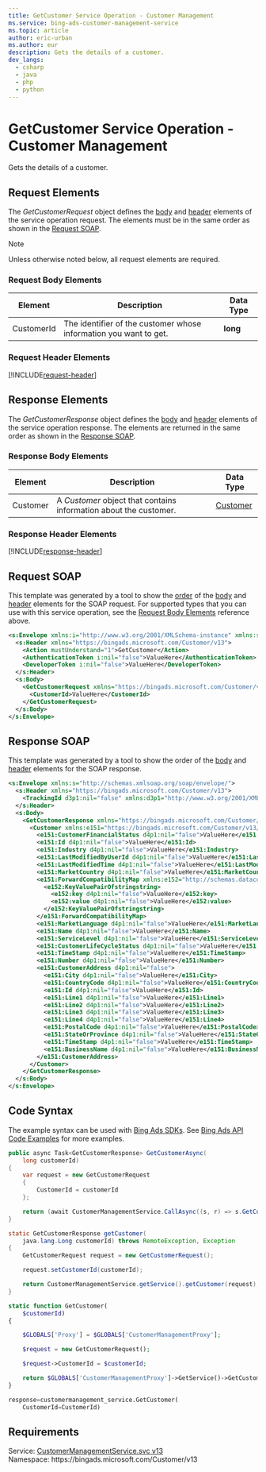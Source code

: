 ```yaml
---
title: GetCustomer Service Operation - Customer Management
ms.service: bing-ads-customer-management-service
ms.topic: article
author: eric-urban
ms.author: eur
description: Gets the details of a customer.
dev_langs: 
  - csharp
  - java
  - php
  - python
---
```

# GetCustomer Service Operation - Customer Management
Gets the details of a customer.

## <a name="request"></a>Request Elements
The *GetCustomerRequest* object defines the [body](#request-body) and [header](#request-header) elements of the service operation request. The elements must be in the same order as shown in the [Request SOAP](#request-soap). 

> [!NOTE]
> Unless otherwise noted below, all request elements are required.

### <a name="request-body"></a>Request Body Elements

|Element|Description|Data Type|
|-----------|---------------|-------------|
|<a name="customerid"></a>CustomerId|The identifier of the customer whose information you want to get.|**long**|

### <a name="request-header"></a>Request Header Elements
[!INCLUDE[request-header](./includes/request-header.md)]

## <a name="response"></a>Response Elements
The *GetCustomerResponse* object defines the [body](#response-body) and [header](#response-header) elements of the service operation response. The elements are returned in the same order as shown in the [Response SOAP](#response-soap).

### <a name="response-body"></a>Response Body Elements

|Element|Description|Data Type|
|-----------|---------------|-------------|
|<a name="customer"></a>Customer|A *Customer* object that contains information about the customer.|[Customer](customer.md)|

### <a name="response-header"></a>Response Header Elements
[!INCLUDE[response-header](./includes/response-header.md)]

## <a name="request-soap"></a>Request SOAP
This template was generated by a tool to show the [order](../guides/services-protocol.md#element-order) of the [body](#request-body) and [header](#request-header) elements for the SOAP request. For supported types that you can use with this service operation, see the [Request Body Elements](#request-header) reference above.

```xml
<s:Envelope xmlns:i="http://www.w3.org/2001/XMLSchema-instance" xmlns:s="http://schemas.xmlsoap.org/soap/envelope/">
  <s:Header xmlns="https://bingads.microsoft.com/Customer/v13">
    <Action mustUnderstand="1">GetCustomer</Action>
    <AuthenticationToken i:nil="false">ValueHere</AuthenticationToken>
    <DeveloperToken i:nil="false">ValueHere</DeveloperToken>
  </s:Header>
  <s:Body>
    <GetCustomerRequest xmlns="https://bingads.microsoft.com/Customer/v13">
      <CustomerId>ValueHere</CustomerId>
    </GetCustomerRequest>
  </s:Body>
</s:Envelope>
```

## <a name="response-soap"></a>Response SOAP
This template was generated by a tool to show the order of the [body](#response-body) and [header](#response-header) elements for the SOAP response.

```xml
<s:Envelope xmlns:s="http://schemas.xmlsoap.org/soap/envelope/">
  <s:Header xmlns="https://bingads.microsoft.com/Customer/v13">
    <TrackingId d3p1:nil="false" xmlns:d3p1="http://www.w3.org/2001/XMLSchema-instance">ValueHere</TrackingId>
  </s:Header>
  <s:Body>
    <GetCustomerResponse xmlns="https://bingads.microsoft.com/Customer/v13">
      <Customer xmlns:e151="https://bingads.microsoft.com/Customer/v13/Entities" d4p1:nil="false" xmlns:d4p1="http://www.w3.org/2001/XMLSchema-instance">
        <e151:CustomerFinancialStatus d4p1:nil="false">ValueHere</e151:CustomerFinancialStatus>
        <e151:Id d4p1:nil="false">ValueHere</e151:Id>
        <e151:Industry d4p1:nil="false">ValueHere</e151:Industry>
        <e151:LastModifiedByUserId d4p1:nil="false">ValueHere</e151:LastModifiedByUserId>
        <e151:LastModifiedTime d4p1:nil="false">ValueHere</e151:LastModifiedTime>
        <e151:MarketCountry d4p1:nil="false">ValueHere</e151:MarketCountry>
        <e151:ForwardCompatibilityMap xmlns:e152="http://schemas.datacontract.org/2004/07/System.Collections.Generic" d4p1:nil="false">
          <e152:KeyValuePairOfstringstring>
            <e152:key d4p1:nil="false">ValueHere</e152:key>
            <e152:value d4p1:nil="false">ValueHere</e152:value>
          </e152:KeyValuePairOfstringstring>
        </e151:ForwardCompatibilityMap>
        <e151:MarketLanguage d4p1:nil="false">ValueHere</e151:MarketLanguage>
        <e151:Name d4p1:nil="false">ValueHere</e151:Name>
        <e151:ServiceLevel d4p1:nil="false">ValueHere</e151:ServiceLevel>
        <e151:CustomerLifeCycleStatus d4p1:nil="false">ValueHere</e151:CustomerLifeCycleStatus>
        <e151:TimeStamp d4p1:nil="false">ValueHere</e151:TimeStamp>
        <e151:Number d4p1:nil="false">ValueHere</e151:Number>
        <e151:CustomerAddress d4p1:nil="false">
          <e151:City d4p1:nil="false">ValueHere</e151:City>
          <e151:CountryCode d4p1:nil="false">ValueHere</e151:CountryCode>
          <e151:Id d4p1:nil="false">ValueHere</e151:Id>
          <e151:Line1 d4p1:nil="false">ValueHere</e151:Line1>
          <e151:Line2 d4p1:nil="false">ValueHere</e151:Line2>
          <e151:Line3 d4p1:nil="false">ValueHere</e151:Line3>
          <e151:Line4 d4p1:nil="false">ValueHere</e151:Line4>
          <e151:PostalCode d4p1:nil="false">ValueHere</e151:PostalCode>
          <e151:StateOrProvince d4p1:nil="false">ValueHere</e151:StateOrProvince>
          <e151:TimeStamp d4p1:nil="false">ValueHere</e151:TimeStamp>
          <e151:BusinessName d4p1:nil="false">ValueHere</e151:BusinessName>
        </e151:CustomerAddress>
      </Customer>
    </GetCustomerResponse>
  </s:Body>
</s:Envelope>
```

## <a name="example"></a>Code Syntax
The example syntax can be used with [Bing Ads SDKs](../guides/client-libraries.md). See [Bing Ads API Code Examples](../guides/code-examples.md) for more examples.
```csharp
public async Task<GetCustomerResponse> GetCustomerAsync(
	long customerId)
{
	var request = new GetCustomerRequest
	{
		CustomerId = customerId
	};

	return (await CustomerManagementService.CallAsync((s, r) => s.GetCustomerAsync(r), request));
}
```
```java
static GetCustomerResponse getCustomer(
	java.lang.Long customerId) throws RemoteException, Exception
{
	GetCustomerRequest request = new GetCustomerRequest();

	request.setCustomerId(customerId);

	return CustomerManagementService.getService().getCustomer(request);
}
```
```php
static function GetCustomer(
	$customerId)
{

	$GLOBALS['Proxy'] = $GLOBALS['CustomerManagementProxy'];

	$request = new GetCustomerRequest();

	$request->CustomerId = $customerId;

	return $GLOBALS['CustomerManagementProxy']->GetService()->GetCustomer($request);
}
```
```python
response=customermanagement_service.GetCustomer(
	CustomerId=CustomerId)
```

## Requirements
Service: [CustomerManagementService.svc v13](https://clientcenter.api.bingads.microsoft.com/Api/CustomerManagement/v13/CustomerManagementService.svc)  
Namespace: https\://bingads.microsoft.com/Customer/v13  

